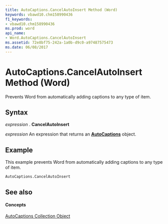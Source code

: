 ```yaml
---
title: AutoCaptions.CancelAutoInsert Method (Word)
keywords: vbawd10.chm158990436
f1_keywords:
- vbawd10.chm158990436
ms.prod: word
api_name:
- Word.AutoCaptions.CancelAutoInsert
ms.assetid: 72e8bf75-242a-1a0b-d9c0-a97487575473
ms.date: 06/08/2017
---
```



# AutoCaptions.CancelAutoInsert Method (Word)

Prevents Word from automatically adding captions to any type of item.


## Syntax

 _expression_ . **CancelAutoInsert**

 _expression_ An expression that returns an **[AutoCaptions](Word.autocaptions.md)** object.


## Example

This example prevents Word from automatically adding captions to any type of item.


```
AutoCaptions.CancelAutoInsert
```


## See also


#### Concepts


[AutoCaptions Collection Object](Word.autocaptions.md)

